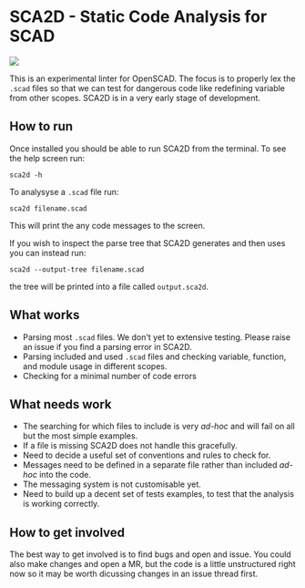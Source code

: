# SCA2D - Static Code Analysis for SCAD

![](identity/SCA2D.png)

This is an experimental linter for OpenSCAD. The focus is to properly lex the `.scad` files so that we can test for dangerous code like redefining variable from other scopes. SCA2D is in a very early stage of development.

## How to run

Once installed you should be able to run SCA2D from the terminal. To see the help screen run:

    sca2d -h

To analysyse a `.scad` file run:

    sca2d filename.scad
This will print the any code messages to the screen.

If you wish to inspect the parse tree that SCA2D generates and then uses you can instead run:

    sca2d --output-tree filename.scad
the tree will be printed into a file called `output.sca2d`.

## What works

* Parsing most `.scad` files. We don't yet to extensive testing. Please raise an issue if you find a parsing error in SCA2D.
* Parsing included and used `.scad` files and checking variable, function, and module usage in different scopes.
* Checking for a minimal number of code errors

## What needs work

* The searching for which files to include is very *ad-hoc* and will fail on all but the most simple examples.
* If a file is missing SCA2D does not handle this gracefully.
* Need to decide a useful set of conventions and rules to check for.
* Messages need to be defined in a separate file rather than included *ad-hoc* into the code.
* The messaging system is not customisable yet.
* Need to build up a decent set of tests examples, to test that the analysis is working correctly.

## How to get involved

The best way to get involved is to find bugs and open and issue. You could also make changes and open a MR, but the code is a little unstructured right now so it may be worth dicussing changes in an issue thread first.
